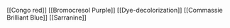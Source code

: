 [[Congo red]]
[[Bromocresol Purple]]
[[Dye-decolorization]]
[[Commassie Brilliant Blue]]
[[Sarranine]]
